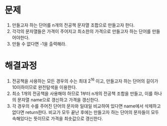 # 문제

1. 만들고자 하는 단어를 n개의 전공책 문자열 조합으로 만들고자 한다.
2. 각각의 문자열들은 가격이 주어지고 최소한의 가격으로 만들고자 하는 단어를 만들어야한다.
3. 만들 수 없다면 -1을 출력해라.



# 해결과정

1. 전공책을 사용하는 모든 경우의 수는 최대  2<sup>16</sup> 이고,  만들고자 하는 단어의 길이가 10이하이므로 완전탐색을 이용한다.
2. 최소 1개의 전공책을 사용해야 하므로 1부터 n개의 전공책 조합을 만들고, 이를 하나의 문자열 name으로  갱신하고 가격을 갱신한다. 
3. 각 경우의 수를 주어진 단어의 문자와 일대일 비교하여 있다면 name에서 삭제하고 없다면 return한다. 비교가 모두 끝난 후에는 만들고자 하는 단어의 문자들이 모두 속해있다는 뜻이므로 가격을 최솟값으로 갱신한다.